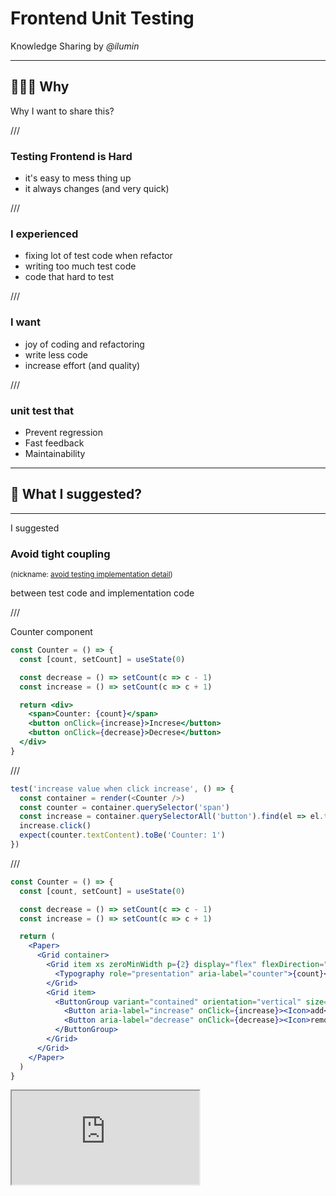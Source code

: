 # Frontend Unit Testing

Knowledge Sharing by *@ilumin*

---

## 🤷🏻‍♂️ Why

Why I want to share this?

///

### Testing Frontend is Hard

- it's easy to mess thing up
- it always changes (and very quick)

///

### I experienced

- fixing lot of test code when refactor
- writing too much test code
- code that hard to test

///

### I want

- joy of coding and refactoring
- write less code
- increase effort (and quality)

<!-- 
- so I look back in my experience 
- and research more on unit testing
- 'cause I believe good test bring joy to developer
-->

///

### unit test that

- Prevent regression
- Fast feedback
- Maintainability

---

## 🧐 What I suggested?

---

I suggested

### Avoid tight coupling

<small>(nickname: [avoid testing implementation detail](https://kentcdodds.com/blog/testing-implementation-details))</small>

between test code and implementation code

///

Counter component

```jsx [|2|4-5,8-10|9|5|2|8]
const Counter = () => {
  const [count, setCount] = useState(0)

  const decrease = () => setCount(c => c - 1)
  const increase = () => setCount(c => c + 1)

  return <div>
    <span>Counter: {count}</span>
    <button onClick={increase}>Increse</button>
    <button onClick={decrease}>Decrese</button>
  </div>
}
```

///

```js [1-7|3|4|5|6|3-6]
test('increase value when click increase', () => {
  const container = render(<Counter />)
  const counter = container.querySelector('span')
  const increase = container.querySelectorAll('button').find(el => el.textContent === 'Increase')
  increase.click()
  expect(counter.textContent).toBe('Counter: 1')
})
```

///

```jsx [|2-5|8-20|11,15,16]
const Counter = () => {
  const [count, setCount] = useState(0)

  const decrease = () => setCount(c => c - 1)
  const increase = () => setCount(c => c + 1)

  return (
    <Paper>
      <Grid container>
        <Grid item xs zeroMinWidth p={2} display="flex" flexDirection="column" justifyContent="center" alignItem="center">
          <Typography role="presentation" aria-label="counter">{count}</Typography>
        </Grid>
        <Grid item>
          <ButtonGroup variant="contained" orientation="vertical" size="small">
            <Button aria-label="increase" onClick={increase}><Icon>add</Icon></Button>
            <Button aria-label="decrease" onClick={decrease}><Icon>remove</Icon></Button>
          </ButtonGroup>
        </Grid>
      </Grid>
    </Paper>
  )
}
```

<iframe src="https://stackblitz.com/edit/react-4blzg3?embed=1&file=demo.tsx&hideDevTools=1&hideExplorer=1&hideNavigation=1&theme=dark&view=preview" />

///

```js [3-4|5-6|8|10]
test('increase value when click increase', () => {
  const { getByRole } = render(<Counter />)
  const increase = getByRole('button', {name: /increase/i})
  const counter = getByRole('presentation', {name: /counter/i})
  
  userEvent.click(increase)

  expect(counter.textContent).toBe(1)
})
```

///

```jsx [|10,12,13]
const Counter = () => {
  const [count, setCount] = useState(0)

  const decrease = () => setCount(c => c - 1)
  const increase = () => setCount(c => c + 1)

  return <div>
    <span>
      Counter: 
      <span role="presentation" aria-label="counter">{count}</span>
    </span>
    <button aria-label="increase" onClick={increase}>Increse</button>
    <button aria-label="decrease" onClick={decrease}>Decrese</button>
  </div>
}
```

---

I suggested

## Don't Use Snapshot Test

///

why?

- tight couple on things that easily change <!-- .element: class="fragment" -->
- snapshot file is hard to read <!-- .element: class="fragment" -->

///

if you are too lazy  
you can use `toMatchInlineSnapshot`

```jsx []
it('renders correctly', () => {
  const {getByRole} = render(<Counter />)
  const increase = getByRole('button', { 
    name: /increase/i
  })

  expect(increase.textContent).toMatchInlineSnapshot(⭐️);
});
```

test will update expected text inside the function <!-- .element: class="fragment" -->

///

If you want to verify design, use

### Visual Testing

<small>Storybook also [support](https://storybook.js.org/docs/react/writing-tests/visual-testing)</small>

---

I suggested

## Don't Mock too Much

///

### A long long time ago

There are 2 temples of unit testing  <!-- .element: class="fragment" -->

1. Temple of Jedi (London school or Mockist) <!-- .element: class="fragment" -->
2. Temple of Sith (Detroit school or Classic) <!-- .element: class="fragment" -->

<!-- 
both of them argued about the definition of how to isolate the unit of code
-->

///

### London school

prefer mock on all dependencies

<!-- 
London believe that unit is the code we are about to test
so, mock every dependencies
-->

///

### Detroit school

prefer mock on shared dependencies

<!-- 
Detroit believe that unit is the test itself because we're focusing on test behavior not the code
so, only the shared dependencies should be mock
-->

///

### Dependencies

- shared dependency
- private dependency

![](https://drek4537l1klr.cloudfront.net/khorikov/Figures/02fig03_alt.jpg)

<!-- 
shared dependency: dependency that is shared betweeb test (if it mutate, it effect others)
private dependency: dependency that doesn't share
-->

///

Shared dependency in Frontend

- API
- Cookie

///

### Mock API?

```txt
├─ Component
|  ├─ Redux
|  |  ├─ Saga
|  |  |  ├─ Fetch
|  |  |  |  ├─ API Call
```

///

### MSW

Mock Service Worker

///

```jsx [|10-17|12|15|10|4-8|6|7|16]
const GreetingLoader = () => {
  const [greeting, setGreeting] = useState('')

  const loadGreetingForInput = async event => {
    event.preventDefault()
    const { data } = await loadGreeting(event.target.elements.name.value)
    setGreeting(data.greeting)
  }
  return (
    <form onSubmit={loadGreetingForInput}>
      <label htmlFor="name">
        <input id="name" />
        Name
      </label>
      <button type="submit">Load Greeting</button>
      <div aria-label="greeting">{greeting}</div>
    </form>
  )
}
```

///

```jsx [|2|3-6|7-9]
test('loads greetings on click', async () => {
  render(<GreetingLoader />)
  const nameInput = screen.getByLabelText(/name/i)
  const loadButton = screen.getByText(/load/i)
  userEvent.type(nameInput, 'Mary')
  userEvent.click(loadButton)
  await waitFor(() =>
    expect(screen.getByLabelText(/greeting/i)).toHaveTextContent('Hello Mary'),
  )
})
```

///

```jsx [|1-8|5-7|6|10-12|14-23|15|16-19|20-22]
import {rest} from 'msw'
import {setupServer} from 'msw/node'

const server = setupServer(
  rest.post('/greeting', (req, res, ctx) => 
    res(ctx.json({data: {greeting: `Hello ${req.body.subject}`}}))
  ),
)

beforeAll(() => server.listen())
afterAll(() => server.close())
afterEach(() => server.resetHandlers())

test('loads greetings on click', async () => {
  render(<GreetingLoader />)
  const nameInput = screen.getByLabelText(/name/i)
  const loadButton = screen.getByText(/load/i)
  userEvent.type(nameInput, 'Mary')
  userEvent.click(loadButton)
  await waitFor(() =>
    expect(screen.getByLabelText(/greeting/i)).toHaveTextContent('Hello Mary'),
  )
})
```

---

## 🙋 Question?

---

## ⏳ What's Next?

- [feedback](https://forms.gle/8NjQhZNQWvSB3nvJ6)
- unit testing with Storybook (unit and integrate level)

---

## 📚 Resources

- [Manning, Micro Frontend in Action](https://www.manning.com/books/micro-frontends-in-action)
- [Kent C. Dodds, Avoid the Test User](https://kentcdodds.com/blog/avoid-the-test-user)
- [Kent C. Dodds, Testing Implementation Details](https://kentcdodds.com/blog/testing-implementation-details)
